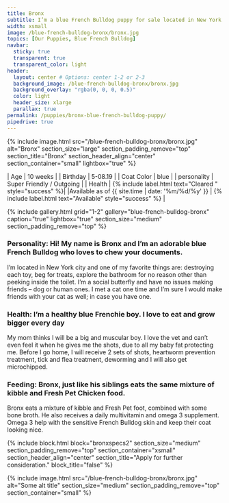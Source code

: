 ```yaml
---
title: Bronx
subtitle: I’m a blue French Bulldog puppy for sale located in New York City. I'm solid blue and nice & chubby.
width: xsmall
image: /blue-french-bulldog-bronx/bronx.jpg
topics: [Our Puppies, Blue French Bulldog]
navbar:
  sticky: true
  transparent: true
  transparent_color: light
header:
  layout: center # Options: center 1-2 or 2-3
  background_image: /blue-french-bulldog-bronx/bronx.jpg
  background_overlay: "rgba(0, 0, 0, 0.5)"
  color: light
  header_size: xlarge
  parallax: true
permalink: /puppies/bronx-blue-french-bulldog-puppy/
pipedrive: true
---
```


{% include image.html 
	src="/blue-french-bulldog-bronx/bronx.jpg"
  alt="Bronx"
  section_size="large"
  section_padding_remove="top"
  section_title="Bronx"
  section_header_align="center"
  section_container="small"
  lightbox="true"
%}



| Age     | 10 weeks  |
| Birthday     | 5-08.19   |
| Coat Color     | blue   |
| personality     | Super Friendly / Outgoing  |
| Health     |  {% include label.html text="Cleared " style="success" %}|
|Available as of {{ site.time | date: '%m/%d/%y' }}  | {% include label.html text="Available" style="success" %} |

{% include gallery.html 
	grid="1-2"
	gallery="blue-french-bulldog-bronx"
	caption="true"
	lightbox="true"
  section_size="medium"
  section_padding_remove="top"
%}


### Personality: Hi! My name is Bronx and I’m an adorable blue French Bulldog who loves to chew your documents.

I’m located in New York city and one of my favorite things are: destroying each toy, beg for treats, explore the bathroom for no reason other than peeking inside the toilet. 
I’m a social butterfly and have no issues making friends – dog or human ones. I met a cat one time and I’m sure I would make friends with your cat as well; in case you have one. 


### Health: I’m a healthy blue Frenchie boy. I love to eat and grow bigger every day 
My mom thinks I will be a big and muscular boy. 
I love the vet and can’t even feel it when he gives me the shots, due to all my baby fat protecting me. 
Before I go home, I will receive 2 sets of shots, heartworm prevention treatment, tick and flea treatment, deworming and I will also get microchipped. 

 
### Feeding: Bronx, just like his siblings eats the same mixture of kibble and Fresh Pet Chicken food. 

Bronx eats a mixture of kibble and Fresh Pet foot, combined with some bone broth. He also receives a daily multivitamin and omega 3 supplement.
Omega 3 help with the sensitive French Bulldog skin and keep their coat looking nice.



{% include block.html 
  block="bronxspecs2"
  section_size="medium"
  section_padding_remove="top"
  section_container="xsmall"
  section_header_align="center"
  section_title="Apply for further consideration."
  block_title="false"
%}

{% include image.html 
	src="/blue-french-bulldog-bronx/bronx.jpg"
  alt="Some alt title"
  section_size="medium"
  section_padding_remove="top"
  section_container="small"
%}